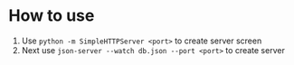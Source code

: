 # How to use

1. Use `python -m SimpleHTTPServer <port>` to create server screen
2. Next use `json-server --watch db.json --port <port>` to create server